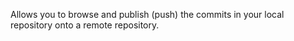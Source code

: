 Allows you to browse and publish (push) the commits in your local repository onto a remote repository.